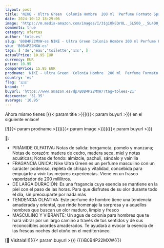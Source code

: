 ```yaml
---
layout: post
title: 'NIKE - Ultra Green  Colonia Hombre  200 ml  Perfume Formato Spray  Eau de Toilette Natural y Masculina. Aroma Amaderado Oriental  Fragancia Fresca  Poderosa y de Larga Duración'
date: 2024-10-12 18:29:06
image: 'https://m.media-amazon.com/images/I/31giOkEQr8L._SL500_._SL400_.jpg'
comments: true
category: ofertas
author: 'tole.es'
slug: 'B0B4P22MXW-es NIKE - Ultra Green Colonia Hombre 200 ml Perfume Formato...'
sku: 'B0B4P22MXW-es'
tags: [ 'de','eau','toilette','🇪🇸', ]
actualPrice: 10.95 EUR
currency: EUR
price: 10.95
comparePrice: 15.95 EUR
prodname: 'NIKE - Ultra Green  Colonia Hombre  200 ml  Perfume Formato Spray  Eau de Toilette Natural y Masculina. Aroma Amaderado Oriental  Fragancia Fresca  Poderosa y de Larga Duración'
country: 'es'
flag: '🇪🇸'
brand: ''
buyurl: 'https://www.amazon.es/dp/B0B4P22MXW/?tag=tolees-21'
descuento: '31.35'
average: '10.95'
---
```


Ahora mismo tienes [{{< param title >}}]({{< param buyurl >}}) en el siguiente enlace!

[![{{< param prodname >}}]({{< param image >}})]({{< param buyurl >}})

🔎:

- PIRÁMIDE OLFATIVA: Notas de salida: bergamota, pomelo y manzana; Notas de corazón: madera de cedro, madera seca, miel y notas acuáticas; Notas de fondo: almizcle, pachulí, sándalo y vainilla
- FRAGANCIA ÚNICA: Nike Ultra Green es un perfume masculino con un carácter poderoso, repleta de chispa y vitalidad, concebida para empujarte a vivir tus mejores experiencias. Viene en un frasco vaporizador de 200 mililitros.
- DE LARGA DURACIÓN: Es una fragancia cuya esencia se mantiene en la piel con el paso de las horas. Para que disfrutes de su olor durante todo el día, sin preocuparte por nada más
- TENDENCIA OLFATIVA: Este perfume de hombre tiene una tendencia amaderada y oriental, que rinde homenaje la sorpresa y a aquellos hombres que buscan un olor maduro, limpio y fresco
- MASCULINO Y VIBRANTE: Un agua de colonia para hombres que te hará vibrar por un largo camino a través de tus sentidos y de sus reconocibles acordes amaderados. Te ayudará a evocar la esencia de las frescas noches del otoño en el mediterráneo.

[🛒 Visítala!!!]({{< param buyurl >}})
{{<world>}}B0B4P22MXW{{</world>}}
